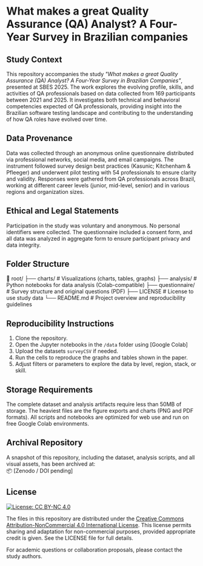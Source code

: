 # What makes a great Quality Assurance (QA) Analyst? A Four-Year Survey in Brazilian companies

## Study Context

This repository accompanies the study *"What makes a great Quality Assurance (QA) Analyst? A Four-Year Survey in Brazilian Companies"*, presented at SBES 2025. The work explores the evolving profile, skills, and activities of QA professionals based on data collected from 169 participants between 2021 and 2025. It investigates both technical and behavioral competencies expected of QA professionals, providing insight into the Brazilian software testing landscape and contributing to the understanding of how QA roles have evolved over time.

## Data Provenance

Data was collected through an anonymous online questionnaire distributed via professional networks, social media, and email campaigns. The instrument followed survey design best practices (Kasunic; Kitchenham & Pfleeger) and underwent pilot testing with 54 professionals to ensure clarity and validity. Responses were gathered from QA professionals across Brazil, working at different career levels (junior, mid-level, senior) and in various regions and organization sizes.

## Ethical and Legal Statements

Participation in the study was voluntary and anonymous. No personal identifiers were collected. The questionnaire included a consent form, and all data was analyzed in aggregate form to ensure participant privacy and data integrity.

## Folder Structure

📁 root/
├── charts/                # Visualizations (charts, tables, graphs)
├── analysis/              # Python notebooks for data analysis (Colab-compatible)
├── questionnaire/         # Survey structure and original questions (PDF)
├── LICENSE                # License to use study data
└── README.md              # Project overview and reproducibility guidelines


## Reproducibility Instructions

1. Clone the repository.
2. Open the Jupyter notebooks in the `/data` folder using [Google Colab]
3. Upload the datasets `surveyCSV` if needed.
4. Run the cells to reproduce the graphs and tables shown in the paper.
5. Adjust filters or parameters to explore the data by level, region, stack, or skill.

## Storage Requirements

The complete dataset and analysis artifacts require less than 50MB of storage. The heaviest files are the figure exports and charts (PNG and PDF formats). All scripts and notebooks are optimized for web use and run on free Google Colab environments.

## Archival Repository

A snapshot of this repository, including the dataset, analysis scripts, and all visual assets, has been archived at:  
📦 [Zenodo / DOI pending]

## License
[![License: CC BY-NC 4.0](https://licensebuttons.net/l/by-nc/4.0/88x31.png)](https://creativecommons.org/licenses/by-nc/4.0/)

The files in this repository are distributed under the [Creative Commons Attribution-NonCommercial 4.0 International License](https://creativecommons.org/licenses/by-nc/4.0/). This license permits sharing and adaptation for non-commercial purposes, provided appropriate credit is given. See the LICENSE file for full details.

For academic questions or collaboration proposals, please contact the study authors.
